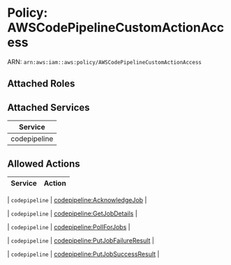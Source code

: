 # Policy: AWSCodePipelineCustomActionAccess

ARN: `arn:aws:iam::aws:policy/AWSCodePipelineCustomActionAccess`

## Attached Roles

## Attached Services

| Service |
|---------|
| codepipeline |

## Allowed Actions

| Service | Action |
|:-------:|--------|

| `codepipeline` | [codepipeline:AcknowledgeJob](../actions.md#codepipeline:acknowledgejob) |

| `codepipeline` | [codepipeline:GetJobDetails](../actions.md#codepipeline:getjobdetails) |

| `codepipeline` | [codepipeline:PollForJobs](../actions.md#codepipeline:pollforjobs) |

| `codepipeline` | [codepipeline:PutJobFailureResult](../actions.md#codepipeline:putjobfailureresult) |

| `codepipeline` | [codepipeline:PutJobSuccessResult](../actions.md#codepipeline:putjobsuccessresult) |

